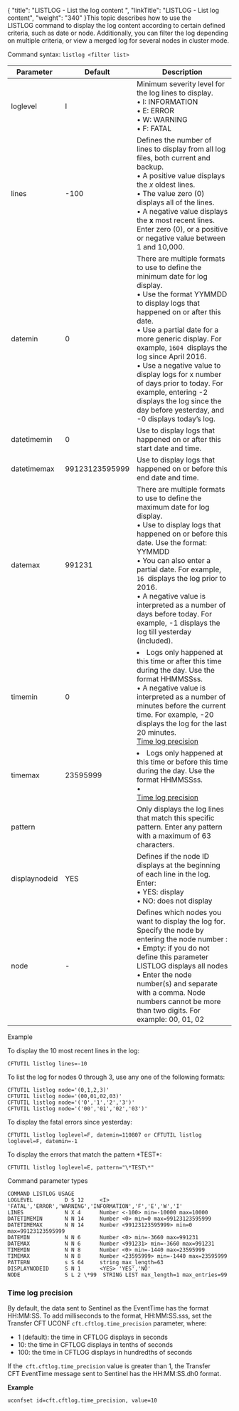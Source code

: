 {
    "title": "LISTLOG - List the log content ",
    "linkTitle": "LISTLOG - List log content",
    "weight": "340"
}This topic describes how to use the LISTLOG command to display the log content according to certain defined criteria, such as date or node. Additionally, you can filter the log depending on multiple criteria, or view a merged log for several nodes in cluster mode.

Command syntax: `listlog <filter list>`


| Parameter  | Default  | Description  |
| --- | --- | --- |
| loglevel  | I  |  Minimum severity level for the log lines to display.<br/> • I: INFORMATION<br/> • E: ERROR<br/> • W: WARNING<br/> • F: FATAL</li>  |
| lines              | -100  |  Defines the number of lines to display from all  log files, both current and backup.<br/> • A positive value displays the *x* oldest lines.<br/> • The value zero (0) displays all of the lines.<br/> • A negative value displays the **x** most recent lines.<br/>Enter zero (0), or a positive or negative value between 1 and 10,000.  |
| datemin  | 0  |  There are multiple formats to use to define the minimum date for log display.<br/> • Use the format YYMMDD to display logs that happened on or after this date.<br/> • Use a partial date for a more generic display. For example, <code>1604 </code>displays the log since April 2016.<br/> • Use a negative value to display logs for x number of days prior to today. For example, entering -2 displays the log since the day before yesterday, and -0 displays today’s log.</li>  |
|  datetimemin  | 0  | Use to display logs that happened on or after this start date and time.  |
|  datetimemax  | 99123123595999  | Use to display logs that happened on or before this end date and time.  |
| datemax  | 991231  |  There are multiple formats to use to define the maximum date for log display.<br/> • Use to display logs that happened on or before this date.  Use the format: YYMMDD<br/> • You can also enter a partial date. For example, <code>16 </code>displays the log prior to 2016.<br/> • A negative value is interpreted as a number of days before today. For example, -1 displays the log till yesterday (included).</li>  |
| timemin  | 0  |  <li>Logs only happened at  this time or after this time during the day. Use the format HHMMSSss.<br/> • A negative value is interpreted as a number of minutes before the current time. For example, -20 displays the log for the last 20 minutes.<br/><a href="#Time" >Time log precision</a>  |
| timemax  | 23595999  |  <li>Logs only happened at  this time or before this time during the day. Use the format HHMMSSss.<br/> • <br/><a href="#Time" >Time log precision</a>  |
| pattern  |   | Only displays the log lines that match this specific pattern. Enter any pattern with a maximum of 63 characters.  |
| displaynodeid  | YES  |  Defines if the node ID displays at the beginning of each line in the log. Enter:<br/> • YES: display<br/> • NO: does not display</li>  |
| node  | -  |  Defines which nodes you want to display the log for. Specify the node by entering the node number :<br/> • Empty: if you do not define this parameter LISTLOG displays all nodes<br/> • Enter the node number(s) and separate with a comma. Node numbers cannot be  more than two digits. For example: 00, 01, 02</li>  |


Example

To display the 10 most recent lines in the log:

```
CFTUTIL listlog lines=-10
```

To list the log for nodes 0 through 3, use any one of the following formats:

```
CFTUTIL listlog node='(0,1,2,3)'
CFTUTIL listlog node='(00,01,02,03)'
CFTUTIL listlog node='('0','1','2','3')'
CFTUTIL listlog node='('00','01','02','03')'
```

To display the fatal errors since yesterday:

```
CFTUTIL listlog loglevel=F, datemin=110807 or CFTUTIL listlog loglevel=F, datemin=-1
```

To display the errors that match the pattern \*TEST\*:

```
CFTUTIL listlog loglevel=E, pattern="\*TEST\*"
```

Command parameter types

```
COMMAND LISTLOG USAGE
LOGLEVEL          D S 12     <I> 'FATAL','ERROR','WARNING','INFORMATION','F','E','W','I'
LINES             N X 4      Number <-100> min=-10000 max=10000
DATETIMEMIN       N N 14     Number <0> min=0 max=99123123595999
DATETIMEMAX       N N 14     Number <99123123595999> min=0 max=99123123595999
DATEMIN           N N 6      Number <0> min=-3660 max=991231
DATEMAX           N N 6      Number <991231> min=-3660 max=991231
TIMEMIN           N N 8      Number <0> min=-1440 max=23595999
TIMEMAX           N N 8      Number <23595999> min=-1440 max=23595999
PATTERN           s S 64     string max_length=63
DISPLAYNODEID     S N 1      <YES> 'YES','NO'
NODE              S L 2 \*99  STRING LIST max_length=1 max_entries=99
```
<span id="Time"></span>

### Time log precision

By default, the data sent to Sentinel as the EventTime has the format HH:MM:SS. To add milliseconds to the format, HH:MM:SS.sss, set the Transfer CFT UCONF `cft.cftlog.time_precision` parameter,  where:

-   1 (default): the time in CFTLOG  displays in seconds
-   10: the time in CFTLOG  displays in tenths of seconds
-   100:  the time in CFTLOG displays in hundredths of seconds

If the` cft.cftlog.time_precision` value is greater than 1, the  Transfer CFT EventTime message sent to Sentinel has the HH:MM:SS.dh0 format.

**Example**

```
uconfset id=cft.cftlog.time_precision, value=10
```
